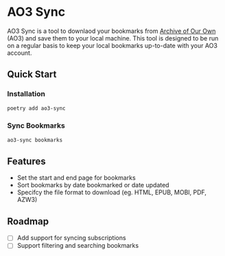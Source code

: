 # AO3 Sync

AO3 Sync is a tool to downlaod your bookmarks from [Archive of Our Own](https://archiveofourown.org) (AO3) and save them to your local machine. This tool is designed to be run on a regular basis to keep your local bookmarks up-to-date with your AO3 account.


## Quick Start

### Installation

```bash
poetry add ao3-sync
```

### Sync Bookmarks

```bash
ao3-sync bookmarks
```


## Features

- Set the start and end page for bookmarks
- Sort bookmarks by date bookmarked or date updated
- Specifcy the file format to download (eg. HTML, EPUB, MOBI, PDF, AZW3)


## Roadmap

- [ ] Add support for syncing subscriptions
- [ ] Support filtering and searching bookmarks
